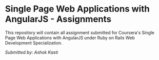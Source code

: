 # Single Page Web Applications with AngularJS - Assignments
This repository will contain all assignment submitted for Coursera's Single Page Web Applications with AngularJS under Ruby on Rails Web Development Specialization.

_Submitted by: *Ashok Kasti*_
